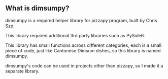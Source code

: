What is dimsumpy?
--------------------
dimsumpy is a required helper library for pizzapy program, built by Chris Sze. 

This library required additional 3rd party libraries such as PySide6. 

This library has small functions across different categories, each is a small piece of code, just like Cantonese Dimsum dishes,  so this library is named dimsumpy.

dimsumpy's code can be used in projects other than pizzapy, so I made it a separate library.

